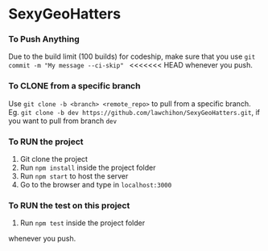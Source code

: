 # SexyGeoHatters
### To Push Anything
Due to the build limit (100 builds) for codeship, make sure that you use `git commit -m "My message --ci-skip" `
<<<<<<< HEAD
whenever you push. 

### To CLONE from a specific branch
Use `git clone -b <branch> <remote_repo>` to pull from a specific branch. 
Eg. `git clone -b dev https://github.com/lawchihon/SexyGeoHatters.git`, if you want to pull from branch `dev` 

### To RUN the project
1. Git clone the project 
2. Run `npm install` inside the project folder 
3. Run `npm start` to host the server 
4. Go to the browser and type in `localhost:3000`

### To RUN the test on this project
1. Run `npm test` inside the project folder 

whenever you push.


